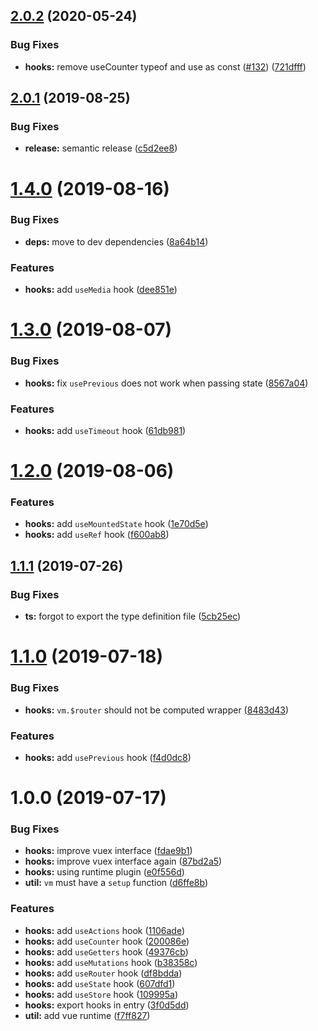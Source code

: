 ## [2.0.2](https://github.com/lianghx-319/vue-hooks/compare/v2.0.1...v2.0.2) (2020-05-24)


### Bug Fixes

* **hooks:** remove useCounter typeof and use as const ([#132](https://github.com/lianghx-319/vue-hooks/issues/132)) ([721dfff](https://github.com/lianghx-319/vue-hooks/commit/721dfff))

## [2.0.1](https://github.com/u3u/vue-hooks/compare/v2.0.0...v2.0.1) (2019-08-25)


### Bug Fixes

* **release:** semantic release ([c5d2ee8](https://github.com/u3u/vue-hooks/commit/c5d2ee8))

# [1.4.0](https://github.com/u3u/vue-hooks/compare/v1.3.0...v1.4.0) (2019-08-16)


### Bug Fixes

* **deps:** move to dev dependencies ([8a64b14](https://github.com/u3u/vue-hooks/commit/8a64b14))


### Features

* **hooks:** add `useMedia` hook ([dee851e](https://github.com/u3u/vue-hooks/commit/dee851e))

# [1.3.0](https://github.com/u3u/vue-hooks/compare/v1.2.0...v1.3.0) (2019-08-07)


### Bug Fixes

* **hooks:** fix `usePrevious` does not work when passing state ([8567a04](https://github.com/u3u/vue-hooks/commit/8567a04))


### Features

* **hooks:** add `useTimeout` hook ([61db981](https://github.com/u3u/vue-hooks/commit/61db981))

# [1.2.0](https://github.com/u3u/vue-hooks/compare/v1.1.1...v1.2.0) (2019-08-06)


### Features

* **hooks:** add `useMountedState` hook ([1e70d5e](https://github.com/u3u/vue-hooks/commit/1e70d5e))
* **hooks:** add `useRef` hook ([f600ab8](https://github.com/u3u/vue-hooks/commit/f600ab8))

## [1.1.1](https://github.com/u3u/vue-hooks/compare/v1.1.0...v1.1.1) (2019-07-26)


### Bug Fixes

* **ts:** forgot to export the type definition file ([5cb25ec](https://github.com/u3u/vue-hooks/commit/5cb25ec))

# [1.1.0](https://github.com/u3u/vue-hooks/compare/v1.0.0...v1.1.0) (2019-07-18)


### Bug Fixes

* **hooks:** `vm.$router` should not be computed wrapper ([8483d43](https://github.com/u3u/vue-hooks/commit/8483d43))


### Features

* **hooks:** add `usePrevious` hook ([f4d0dc8](https://github.com/u3u/vue-hooks/commit/f4d0dc8))

# 1.0.0 (2019-07-17)


### Bug Fixes

* **hooks:** improve vuex interface ([fdae9b1](https://github.com/u3u/vue-hooks/commit/fdae9b1))
* **hooks:** improve vuex interface again ([87bd2a5](https://github.com/u3u/vue-hooks/commit/87bd2a5))
* **hooks:** using runtime plugin ([e0f556d](https://github.com/u3u/vue-hooks/commit/e0f556d))
* **util:** `vm` must have a `setup` function ([d6ffe8b](https://github.com/u3u/vue-hooks/commit/d6ffe8b))


### Features

* **hooks:** add `useActions` hook ([1106ade](https://github.com/u3u/vue-hooks/commit/1106ade))
* **hooks:** add `useCounter` hook ([200086e](https://github.com/u3u/vue-hooks/commit/200086e))
* **hooks:** add `useGetters` hook ([49376cb](https://github.com/u3u/vue-hooks/commit/49376cb))
* **hooks:** add `useMutations` hook ([b38358c](https://github.com/u3u/vue-hooks/commit/b38358c))
* **hooks:** add `useRouter` hook ([df8bdda](https://github.com/u3u/vue-hooks/commit/df8bdda))
* **hooks:** add `useState` hook ([607dfd1](https://github.com/u3u/vue-hooks/commit/607dfd1))
* **hooks:** add `useStore` hook ([109995a](https://github.com/u3u/vue-hooks/commit/109995a))
* **hooks:** export hooks in entry ([3f0d5dd](https://github.com/u3u/vue-hooks/commit/3f0d5dd))
* **util:** add vue runtime ([f7ff827](https://github.com/u3u/vue-hooks/commit/f7ff827))
